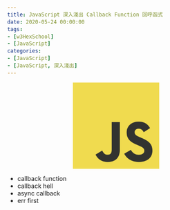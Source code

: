 ```yaml
---
title: JavaScript 深入淺出 Callback Function 回呼函式
date: 2020-05-24 00:00:00
tags:
- [w3HexSchool]
- [JavaScript]
categories: 
- [JavaScript]
- [JavaScript, 深入淺出]
---
```


<div style="display:flex;justify-content:center;">
  <img style="object-fit:cover;" src='/images/JavaScript/JavaScript-logo.png' width='200px' height='200px' />
</div>

- callback function
- callback hell
- async callback
- err first